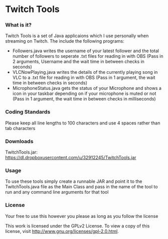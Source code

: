 Twitch Tools
====================================

### What is it?

Twitch Tools is a set of Java applicaions which I use personally when streaming on Twitch. The include the following programs:

- Followers.java writes the username of your latest follower and the total number of followers to seperate .txt files for reading in with OBS (Pass in 2 arguments, Username and the wait time in between checks in seconds)
- VLCNowPlaying.java writes the details of the currently playing song in VLC to a .txt file for reading in with OBS (Pass in 1 argument, the wait time in between checks in seconds)
- MicrophoneStatus.java gets the status of your Microphone and shows a icon in your taskbar depending on if your microphone is muted or not (Pass in 1 argument, the wait time in between checks in milliseconds)

### Coding Standards

Please keep all line lengths to 100 characters and use 4 spaces rather than tab characters

### Downloads

TwitchTools.jar: https://dl.dropboxusercontent.com/u/32912245/TwitchTools.jar

### Usage

To use these tools simply create a runnable JAR and point it to the TwitchTools.java file as the Main Class and pass in the name of the tool to run and any command line arguments for that tool

### License

Your free to use this however you please as long as you follow the license

This work is licensed under the GPLv2 License. To view a copy of this license, visit http://www.gnu.org/licenses/gpl-2.0.html.